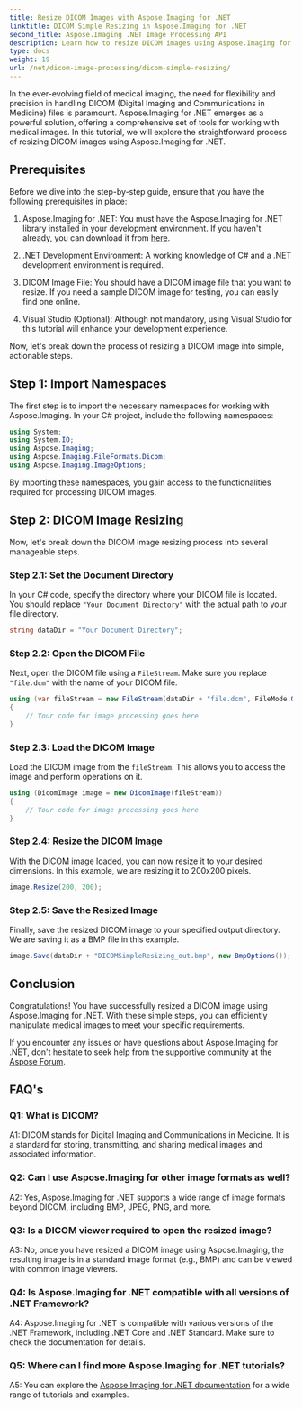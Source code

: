 ```yaml
---
title: Resize DICOM Images with Aspose.Imaging for .NET
linktitle: DICOM Simple Resizing in Aspose.Imaging for .NET
second_title: Aspose.Imaging .NET Image Processing API
description: Learn how to resize DICOM images using Aspose.Imaging for .NET, a powerful tool for medical image processing. Simple steps for precise results.
type: docs
weight: 19
url: /net/dicom-image-processing/dicom-simple-resizing/
---
```

In the ever-evolving field of medical imaging, the need for flexibility and precision in handling DICOM (Digital Imaging and Communications in Medicine) files is paramount. Aspose.Imaging for .NET emerges as a powerful solution, offering a comprehensive set of tools for working with medical images. In this tutorial, we will explore the straightforward process of resizing DICOM images using Aspose.Imaging for .NET. 

## Prerequisites

Before we dive into the step-by-step guide, ensure that you have the following prerequisites in place:

1. Aspose.Imaging for .NET: You must have the Aspose.Imaging for .NET library installed in your development environment. If you haven't already, you can download it from [here](https://releases.aspose.com/imaging/net/).

2. .NET Development Environment: A working knowledge of C# and a .NET development environment is required.

3. DICOM Image File: You should have a DICOM image file that you want to resize. If you need a sample DICOM image for testing, you can easily find one online.

4. Visual Studio (Optional): Although not mandatory, using Visual Studio for this tutorial will enhance your development experience.

Now, let's break down the process of resizing a DICOM image into simple, actionable steps.

## Step 1: Import Namespaces

The first step is to import the necessary namespaces for working with Aspose.Imaging. In your C# project, include the following namespaces:

```csharp
using System;
using System.IO;
using Aspose.Imaging;
using Aspose.Imaging.FileFormats.Dicom;
using Aspose.Imaging.ImageOptions;
```

By importing these namespaces, you gain access to the functionalities required for processing DICOM images.

## Step 2: DICOM Image Resizing

Now, let's break down the DICOM image resizing process into several manageable steps.

### Step 2.1: Set the Document Directory

In your C# code, specify the directory where your DICOM file is located. You should replace `"Your Document Directory"` with the actual path to your file directory.

```csharp
string dataDir = "Your Document Directory";
```

### Step 2.2: Open the DICOM File

Next, open the DICOM file using a `FileStream`. Make sure you replace `"file.dcm"` with the name of your DICOM file.

```csharp
using (var fileStream = new FileStream(dataDir + "file.dcm", FileMode.Open, FileAccess.Read))
{
    // Your code for image processing goes here
}
```

### Step 2.3: Load the DICOM Image

Load the DICOM image from the `fileStream`. This allows you to access the image and perform operations on it.

```csharp
using (DicomImage image = new DicomImage(fileStream))
{
    // Your code for image processing goes here
}
```

### Step 2.4: Resize the DICOM Image

With the DICOM image loaded, you can now resize it to your desired dimensions. In this example, we are resizing it to 200x200 pixels.

```csharp
image.Resize(200, 200);
```

### Step 2.5: Save the Resized Image

Finally, save the resized DICOM image to your specified output directory. We are saving it as a BMP file in this example.

```csharp
image.Save(dataDir + "DICOMSimpleResizing_out.bmp", new BmpOptions());
```

## Conclusion

Congratulations! You have successfully resized a DICOM image using Aspose.Imaging for .NET. With these simple steps, you can efficiently manipulate medical images to meet your specific requirements.

If you encounter any issues or have questions about Aspose.Imaging for .NET, don't hesitate to seek help from the supportive community at the [Aspose Forum](https://forum.aspose.com/).

## FAQ's

### Q1: What is DICOM?

A1: DICOM stands for Digital Imaging and Communications in Medicine. It is a standard for storing, transmitting, and sharing medical images and associated information.

### Q2: Can I use Aspose.Imaging for other image formats as well?

A2: Yes, Aspose.Imaging for .NET supports a wide range of image formats beyond DICOM, including BMP, JPEG, PNG, and more.

### Q3: Is a DICOM viewer required to open the resized image?

A3: No, once you have resized a DICOM image using Aspose.Imaging, the resulting image is in a standard image format (e.g., BMP) and can be viewed with common image viewers.

### Q4: Is Aspose.Imaging for .NET compatible with all versions of .NET Framework?

A4: Aspose.Imaging for .NET is compatible with various versions of the .NET Framework, including .NET Core and .NET Standard. Make sure to check the documentation for details.

### Q5: Where can I find more Aspose.Imaging for .NET tutorials?

A5: You can explore the   [Aspose.Imaging for .NET documentation](https://reference.aspose.com/imaging/net/) for a wide range of tutorials and examples.
